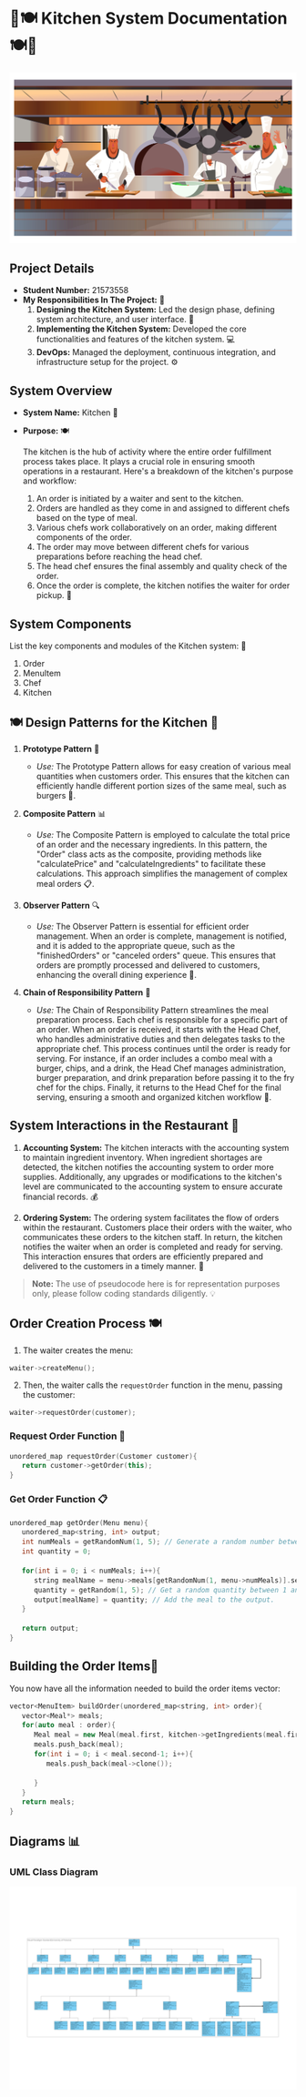 # 🌟🍽️ **Kitchen System Documentation** 🍽️🌟

![Kitchen Banner](../additional_material/kitchenBanner.jpg)

## Project Details

- **Student Number:** 21573558
- **My Responsibilities In The Project:** 🚀
  1. **Designing the Kitchen System:** Led the design phase, defining system architecture, and user interface. 🔨
  2. **Implementing the Kitchen System:** Developed the core functionalities and features of the kitchen system. 💻
  3. **DevOps:** Managed the deployment, continuous integration, and infrastructure setup for the project. ⚙️

## System Overview

- **System Name:** Kitchen 🍳
- **Purpose:** 🍽️

   The kitchen is the hub of activity where the entire order fulfillment process takes place. It plays a crucial role in ensuring smooth operations in a restaurant. Here's a breakdown of the kitchen's purpose and workflow:

   1. An order is initiated by a waiter and sent to the kitchen.
   2. Orders are handled as they come in and assigned to different chefs based on the type of meal.
   3. Various chefs work collaboratively on an order, making different components of the order.
   4. The order may move between different chefs for various preparations before reaching the head chef.
   5. The head chef ensures the final assembly and quality check of the order.
   6. Once the order is complete, the kitchen notifies the waiter for order pickup. 🎉

## System Components

List the key components and modules of the Kitchen system: 🧰

1. Order
2. MenuItem
3. Chef
4. Kitchen

## 🍽️ Design Patterns for the Kitchen 🎨

1. **Prototype Pattern** 📜
   - *Use:* The Prototype Pattern allows for easy creation of various meal quantities when customers order. This ensures that the kitchen can efficiently handle different portion sizes of the same meal, such as burgers 🍔.

2. **Composite Pattern** 📊
   - *Use:* The Composite Pattern is employed to calculate the total price of an order and the necessary ingredients. In this pattern, the "Order" class acts as the composite, providing methods like "calculatePrice" and "calculateIngredients" to facilitate these calculations. This approach simplifies the management of complex meal orders 📋.

3. **Observer Pattern** 🔍
   - *Use:* The Observer Pattern is essential for efficient order management. When an order is complete, management is notified, and it is added to the appropriate queue, such as the "finishedOrders" or "canceled orders" queue. This ensures that orders are promptly processed and delivered to customers, enhancing the overall dining experience 🚀.

4. **Chain of Responsibility Pattern** 🔄
   - *Use:* The Chain of Responsibility Pattern streamlines the meal preparation process. Each chef is responsible for a specific part of an order. When an order is received, it starts with the Head Chef, who handles administrative duties and then delegates tasks to the appropriate chef. This process continues until the order is ready for serving. For instance, if an order includes a combo meal with a burger, chips, and a drink, the Head Chef manages administration, burger preparation, and drink preparation before passing it to the fry chef for the chips. Finally, it returns to the Head Chef for the final serving, ensuring a smooth and organized kitchen workflow 🍟.

## System Interactions in the Restaurant 🏢

1. **Accounting System:**
   The kitchen interacts with the accounting system to maintain ingredient inventory. When ingredient shortages are detected, the kitchen notifies the accounting system to order more supplies. Additionally, any upgrades or modifications to the kitchen's level are communicated to the accounting system to ensure accurate financial records. 💰

2. **Ordering System:**
   The ordering system facilitates the flow of orders within the restaurant. Customers place their orders with the waiter, who communicates these orders to the kitchen staff. In return, the kitchen notifies the waiter when an order is completed and ready for serving. This interaction ensures that orders are efficiently prepared and delivered to the customers in a timely manner. 📝

> **Note:** The use of pseudocode here is for representation purposes only, please follow coding standards diligently. 💡

## Order Creation Process 🍽️

1. The waiter creates the menu:

```cpp
waiter->createMenu();
```

2. Then, the waiter calls the `requestOrder` function in the menu, passing the customer:

```cpp
waiter->requestOrder(customer);
```

### Request Order Function 📝

```cpp
unordered_map requestOrder(Customer customer){
   return customer->getOrder(this);
}
```

### Get Order Function 📋

```cpp
unordered_map getOrder(Menu menu){
   unordered_map<string, int> output;
   int numMeals = getRandomNum(1, 5); // Generate a random number between 1 and 5 to determine the number of meals the customer is ordering.
   int quantity = 0;

   for(int i = 0; i < numMeals; i++){
      string mealName = menu->meals[getRandomNum(1, menu->numMeals)].second; // Get a random meal from the menu.
      quantity = getRandom(1, 5); // Get a random quantity between 1 and 5.
      output[mealName] = quantity; // Add the meal to the output.
   }

   return output;
}
```

## Building the Order Items🍳

You now have all the information needed to build the order items vector:

```cpp
vector<MenuItem> buildOrder(unordered_map<string, int> order){
   vector<Meal*> meals;
   for(auto meal : order){
      Meal meal = new Meal(meal.first, kitchen->getIngredients(meal.first));
      meals.push_back(meal);
      for(int i = 0; i < meal.second-1; i++){
         meals.push_back(meal->clone());

      }
   }
   return meals;
}
```

## Diagrams 📊

### UML Class Diagram

![UML Class Diagram](../additional_material/UML-ClassDiagram.svg)
